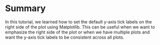 # Summary

In this tutorial, we learned how to set the default y-axis tick labels on the right side of the plot using Matplotlib. This can be useful when we want to emphasize the right side of the plot or when we have multiple plots and want the y-axis tick labels to be consistent across all plots.
